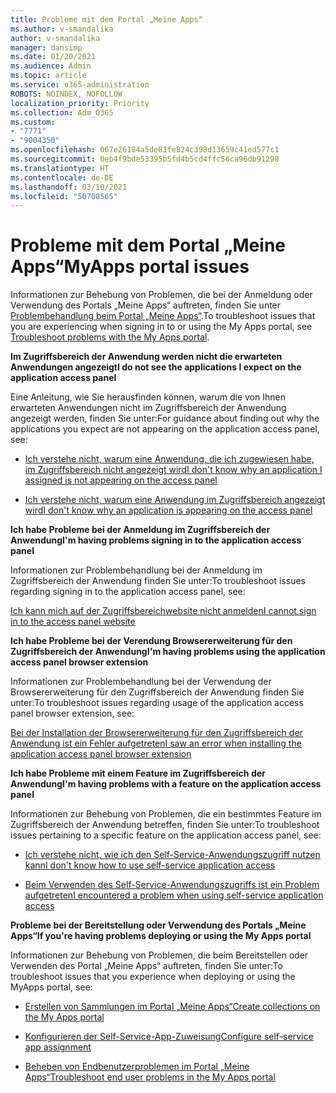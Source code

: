 ```yaml
---
title: Probleme mit dem Portal „Meine Apps“
ms.author: v-smandalika
author: v-smandalika
manager: dansimp
ms.date: 01/20/2021
ms.audience: Admin
ms.topic: article
ms.service: o365-administration
ROBOTS: NOINDEX, NOFOLLOW
localization_priority: Priority
ms.collection: Adm_O365
ms.custom:
- "7771"
- "9004350"
ms.openlocfilehash: 067e26184a5de81fe824c398d13659c41ed577c1
ms.sourcegitcommit: 0eb4f9bde53395b5fd4b5cd4ffc56ca96db91298
ms.translationtype: HT
ms.contentlocale: de-DE
ms.lasthandoff: 03/10/2021
ms.locfileid: "50708565"
---
```

# <a name="myapps-portal-issues"></a><span data-ttu-id="b0ee6-102">Probleme mit dem Portal „Meine Apps“</span><span class="sxs-lookup"><span data-stu-id="b0ee6-102">MyApps portal issues</span></span>

<span data-ttu-id="b0ee6-103">Informationen zur Behebung von Problemen, die bei der Anmeldung oder Verwendung des Portals „Meine Apps“ auftreten, finden Sie unter [Problembehandlung beim Portal „Meine Apps“](https://docs.microsoft.com/azure/active-directory/user-help/my-apps-portal-end-user-troubleshoot).</span><span class="sxs-lookup"><span data-stu-id="b0ee6-103">To troubleshoot issues that you are experiencing when signing in to or using the My Apps portal, see [Troubleshoot problems with the My Apps portal](https://docs.microsoft.com/azure/active-directory/user-help/my-apps-portal-end-user-troubleshoot).</span></span>

<span data-ttu-id="b0ee6-104">**Im Zugriffsbereich der Anwendung werden nicht die erwarteten Anwendungen angezeigt**</span><span class="sxs-lookup"><span data-stu-id="b0ee6-104">**I do not see the applications I expect on the application access panel**</span></span>

<span data-ttu-id="b0ee6-105">Eine Anleitung, wie Sie herausfinden können, warum die von Ihnen erwarteten Anwendungen nicht im Zugriffsbereich der Anwendung angezeigt werden, finden Sie unter:</span><span class="sxs-lookup"><span data-stu-id="b0ee6-105">For guidance about finding out why the applications you expect are not appearing on the application access panel, see:</span></span>

- [<span data-ttu-id="b0ee6-106">Ich verstehe nicht, warum eine Anwendung, die ich zugewiesen habe, im Zugriffsbereich nicht angezeigt wird</span><span class="sxs-lookup"><span data-stu-id="b0ee6-106">I don't know why an application I assigned is not appearing on the access panel</span></span>](https://docs.microsoft.com/azure/active-directory/manage-apps/application-sign-in-other-problem-access-panel)
     
- [<span data-ttu-id="b0ee6-107">Ich verstehe nicht, warum eine Anwendung im Zugriffsbereich angezeigt wird</span><span class="sxs-lookup"><span data-stu-id="b0ee6-107">I don't know why an application is appearing on the access panel</span></span>](https://docs.microsoft.com/azure/active-directory/manage-apps/application-sign-in-other-problem-access-panel)

<span data-ttu-id="b0ee6-108">**Ich habe Probleme bei der Anmeldung im Zugriffsbereich der Anwendung**</span><span class="sxs-lookup"><span data-stu-id="b0ee6-108">**I'm having problems signing in to the application access panel**</span></span>

<span data-ttu-id="b0ee6-109">Informationen zur Problembehandlung bei der Anmeldung im Zugriffsbereich der Anwendung finden Sie unter:</span><span class="sxs-lookup"><span data-stu-id="b0ee6-109">To troubleshoot issues regarding signing in to the application access panel, see:</span></span>

[<span data-ttu-id="b0ee6-110">Ich kann mich auf der Zugriffsbereichwebsite nicht anmelden</span><span class="sxs-lookup"><span data-stu-id="b0ee6-110">I cannot sign in to the access panel website</span></span>](https://docs.microsoft.com/azure/active-directory/manage-apps/application-sign-in-other-problem-access-panel)

<span data-ttu-id="b0ee6-111">**Ich habe Probleme bei der Verendung Browsererweiterung für den Zugriffsbereich der Anwendung**</span><span class="sxs-lookup"><span data-stu-id="b0ee6-111">**I'm having problems using the application access panel browser extension**</span></span>

<span data-ttu-id="b0ee6-112">Informationen zur Problembehandlung bei der Verwendung der Browsererweiterung für den Zugriffsbereich der Anwendung finden Sie unter:</span><span class="sxs-lookup"><span data-stu-id="b0ee6-112">To troubleshoot issues regarding usage of the application access panel browser extension, see:</span></span>

[<span data-ttu-id="b0ee6-113">Bei der Installation der Browsererweiterung für den Zugriffsbereich der Anwendung ist ein Fehler aufgetreten</span><span class="sxs-lookup"><span data-stu-id="b0ee6-113">I saw an error when installing the application access panel browser extension</span></span>](https://docs.microsoft.com/azure/active-directory/application-access-panel-extension-problem-installing/)

<span data-ttu-id="b0ee6-114">**Ich habe Probleme mit einem Feature im Zugriffsbereich der Anwendung**</span><span class="sxs-lookup"><span data-stu-id="b0ee6-114">**I'm having problems with a feature on the application access panel**</span></span>

<span data-ttu-id="b0ee6-115">Informationen zur Behebung von Problemen, die ein bestimmtes Feature im Zugriffsbereich der Anwendung betreffen, finden Sie unter:</span><span class="sxs-lookup"><span data-stu-id="b0ee6-115">To troubleshoot issues pertaining to a specific feature on the application access panel, see:</span></span>

- [<span data-ttu-id="b0ee6-116">Ich verstehe nicht, wie ich den Self-Service-Anwendungszugriff nutzen kann</span><span class="sxs-lookup"><span data-stu-id="b0ee6-116">I don't know how to use self-service application access</span></span>](https://docs.microsoft.com/azure/active-directory/manage-apps/access-panel-manage-self-service-access) 

- [<span data-ttu-id="b0ee6-117">Beim Verwenden des Self-Service-Anwendungszugriffs ist ein Problem aufgetreten</span><span class="sxs-lookup"><span data-stu-id="b0ee6-117">I encountered a problem when using self-service application access</span></span>](https://docs.microsoft.com/azure/active-directory/manage-apps/access-panel-manage-self-service-access)
    
<span data-ttu-id="b0ee6-118">**Probleme bei der Bereitstellung oder Verwendung des Portals „Meine Apps“**</span><span class="sxs-lookup"><span data-stu-id="b0ee6-118">**If you're having problems deploying or using the My Apps portal**</span></span>

<span data-ttu-id="b0ee6-119">Informationen zur Behebung von Problemen, die beim Bereitstellen oder Verwenden des Portal „Meine Apps“ auftreten, finden Sie unter:</span><span class="sxs-lookup"><span data-stu-id="b0ee6-119">To troubleshoot issues that you experience when deploying or using the MyApps portal, see:</span></span>

- [<span data-ttu-id="b0ee6-120">Erstellen von Sammlungen im Portal „Meine Apps“</span><span class="sxs-lookup"><span data-stu-id="b0ee6-120">Create collections on the My Apps portal</span></span>](https://docs.microsoft.com/azure/active-directory/manage-apps/access-panel-collections) 
    
- [<span data-ttu-id="b0ee6-121">Konfigurieren der Self-Service-App-Zuweisung</span><span class="sxs-lookup"><span data-stu-id="b0ee6-121">Configure self-service app assignment</span></span>](https://docs.microsoft.com/azure/active-directory/manage-apps/manage-self-service-access)
     
- [<span data-ttu-id="b0ee6-122">Beheben von Endbenutzerproblemen im Portal „Meine Apps“</span><span class="sxs-lookup"><span data-stu-id="b0ee6-122">Troubleshoot end user problems in the My Apps portal</span></span>](https://docs.microsoft.com/azure/active-directory/user-help/my-apps-portal-end-user-troubleshoot)



